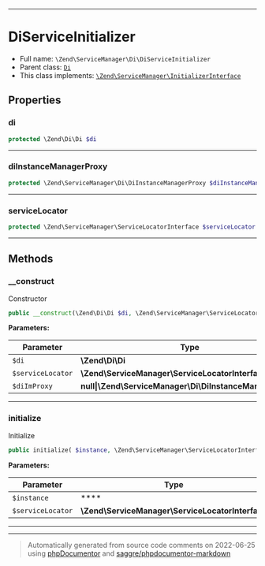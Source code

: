 ***

# DiServiceInitializer





* Full name: `\Zend\ServiceManager\Di\DiServiceInitializer`
* Parent class: [`Di`](../../Di/Di.md)
* This class implements:
[`\Zend\ServiceManager\InitializerInterface`](../InitializerInterface.md)



## Properties


### di



```php
protected \Zend\Di\Di $di
```






***

### diInstanceManagerProxy



```php
protected \Zend\ServiceManager\Di\DiInstanceManagerProxy $diInstanceManagerProxy
```






***

### serviceLocator



```php
protected \Zend\ServiceManager\ServiceLocatorInterface $serviceLocator
```






***

## Methods


### __construct

Constructor

```php
public __construct(\Zend\Di\Di $di, \Zend\ServiceManager\ServiceLocatorInterface $serviceLocator, null|\Zend\ServiceManager\Di\DiInstanceManagerProxy $diImProxy = null): mixed
```








**Parameters:**

| Parameter | Type | Description |
|-----------|------|-------------|
| `$di` | **\Zend\Di\Di** |  |
| `$serviceLocator` | **\Zend\ServiceManager\ServiceLocatorInterface** |  |
| `$diImProxy` | **null&#124;\Zend\ServiceManager\Di\DiInstanceManagerProxy** |  |




***

### initialize

Initialize

```php
public initialize( $instance, \Zend\ServiceManager\ServiceLocatorInterface $serviceLocator): mixed
```








**Parameters:**

| Parameter | Type | Description |
|-----------|------|-------------|
| `$instance` | **** |  |
| `$serviceLocator` | **\Zend\ServiceManager\ServiceLocatorInterface** |  |




***


***
> Automatically generated from source code comments on 2022-06-25 using [phpDocumentor](http://www.phpdoc.org/) and [saggre/phpdocumentor-markdown](https://github.com/Saggre/phpDocumentor-markdown)
